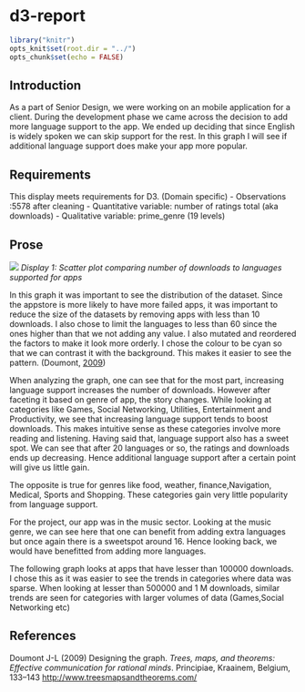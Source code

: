 d3-report
================

``` r
library("knitr")  
opts_knit$set(root.dir = "../")  
opts_chunk$set(echo = FALSE)  
```

## Introduction

As a part of Senior Design, we were working on an mobile application for
a client. During the development phase we came across the decision to
add more language support to the app. We ended up deciding that since
English is widely spoken we can skip support for the rest. In this graph
I will see if additional language support does make your app more
popular.

## Requirements

This display meets requirements for D3. (Domain specific) - Observations
:5578 after cleaning - Quantitative variable: number of ratings total
(aka downloads) - Qualitative variable: prime\_genre (19
levels)

## Prose

![](../../../Desktop/School/Senior/Data%20Visualization/ME447-singhab/figures/d3-scatter-alt-100.png)<!-- -->
*Display 1: Scatter plot comparing number of downloads to languages
supported for apps*

In this graph it was important to see the distribution of the dataset.
Since the appstore is more likely to have more failed apps, it was
important to reduce the size of the datasets by removing apps with less
than 10 downloads. I also chose to limit the languages to less than 60
since the ones higher than that we not adding any value. I also mutated
and reordered the factors to make it look more orderly. I chose the
colour to be cyan so that we can contrast it with the background. This
makes it easier to see the pattern. (Doumont, [2009](#ref-Doumont2009))

When analyzing the graph, one can see that for the most part, increasing
language support increases the number of downloads. However after
faceting it based on genre of app, the story changes. While looking at
categories like Games, Social Networking, Utilities, Entertainment and
Productivity, we see that increasing language support tends to boost
downloads. This makes intuitive sense as these categories involve more
reading and listening. Having said that, language support also has a
sweet spot. We can see that after 20 languages or so, the ratings and
downloads ends up decreasing. Hence additional language support after a
certain point will give us little gain.

The opposite is true for genres like food, weather, finance,Navigation,
Medical, Sports and Shopping. These categories gain very little
popularity from language support.

For the project, our app was in the music sector. Looking at the music
genre, we can see here that one can benefit from adding extra languages
but once again there is a sweetspot around 16. Hence looking back, we
would have benefitted from adding more languages.

The following graph looks at apps that have lesser than 100000
downloads. I chose this as it was easier to see the trends in categories
where data was sparse. When looking at lesser than 500000 and 1 M
downloads, similar trends are seen for categories with larger volumes of
data (Games,Social Networking etc)

## References

<div id="refs" class="references">

<div id="ref-Doumont2009">

Doumont J-L (2009) Designing the graph. *Trees, maps, and theorems:
Effective communication for rational minds*. Principiae, Kraainem,
Belgium, 133–143 <http://www.treesmapsandtheorems.com/>

</div>

</div>

